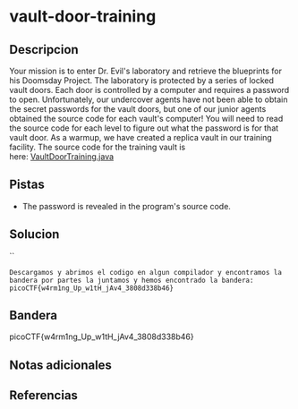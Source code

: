 # vault-door-training
## Descripcion
Your mission is to enter Dr. Evil's laboratory and retrieve the blueprints for his Doomsday Project. The laboratory is protected by a series of locked vault doors. Each door is controlled by a computer and requires a password to open. Unfortunately, our undercover agents have not been able to obtain the secret passwords for the vault doors, but one of our junior agents obtained the source code for each vault's computer! You will need to read the source code for each level to figure out what the password is for that vault door. As a warmup, we have created a replica vault in our training facility. The source code for the training vault is here: [VaultDoorTraining.java](https://jupiter.challenges.picoctf.org/static/03c960ddcc761e6f7d1722d8e6212db3/VaultDoorTraining.java)

## Pistas
- The password is revealed in the program's source code.

## Solucion
``
```
Descargamos y abrimos el codigo en algun compilador y encontramos la bandera por partes la juntamos y hemos encontrado la bandera:
picoCTF{w4rm1ng_Up_w1tH_jAv4_3808d338b46}
```


## Bandera
picoCTF{w4rm1ng_Up_w1tH_jAv4_3808d338b46}

## Notas adicionales

## Referencias
